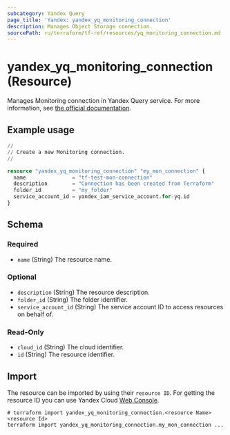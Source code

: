 ```yaml
---
subcategory: Yandex Query
page_title: 'Yandex: yandex_yq_monitoring_connection'
description: Manages Object Storage connection.
sourcePath: ru/terraform/tf-ref/resources/yq_monitoring_connection.md
---
```


# yandex_yq_monitoring_connection (Resource)

Manages Monitoring connection in Yandex Query service. For more information, see [the official documentation](https://yandex.cloud/docs/query/concepts/glossary#connection).

## Example usage

```terraform
//
// Create a new Monitoring connection.
//

resource "yandex_yq_monitoring_connection" "my_mon_connection" {
  name               = "tf-test-mon-connection"
  description        = "Connection has been created from Terraform"
  folder_id          = "my_folder"
  service_account_id = yandex_iam_service_account.for-yq.id
}
```

<!-- schema generated by tfplugindocs -->
## Schema

### Required

- `name` (String) The resource name.

### Optional

- `description` (String) The resource description.
- `folder_id` (String) The folder identifier.
- `service_account_id` (String) The service account ID to access resources on behalf of.

### Read-Only

- `cloud_id` (String) The cloud identifier.
- `id` (String) The resource identifier.

## Import

The resource can be imported by using their `resource ID`. For getting the resource ID you can use Yandex Cloud [Web Console](https://console.yandex.cloud).

```shell
# terraform import yandex_yq_monitoring_connection.<resource Name> <resource Id>
terraform import yandex_yq_monitoring_connection.my_mon_connection ...
```
